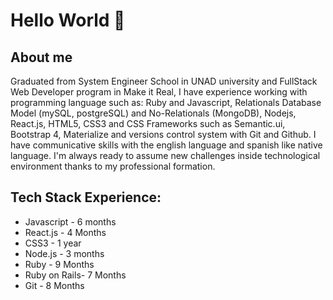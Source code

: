 # Hello World 👋

## About me

Graduated from System Engineer School in UNAD university and FullStack Web Developer program in Make it Real, I have experience working with programming language such as: Ruby and Javascript, Relationals Database Model (mySQL, postgreSQL) and No-Relationals (MongoDB), Nodejs, React.js, HTML5, CSS3 and CSS Frameworks such as Semantic.ui, Bootstrap 4, Materialize and versions control system with Git and Github. I have communicative skills with the english language and spanish like native language. I'm always ready to assume new challenges inside technological environment thanks to my professional formation.

## Tech Stack Experience:

- Javascript - 6 months
- React.js - 4 Months
- CSS3 - 1 year
- Node.js - 3 months
- Ruby - 9 Months
- Ruby on Rails- 7 Months
- Git - 8 Months

<!--
**dacardenasa/dacardenasa** is a ✨ _special_ ✨ repository because its `README.md` (this file) appears on your GitHub profile.

Here are some ideas to get you started:

- 🔭 I’m currently working on ...
- 🌱 I’m currently learning ...
- 👯 I’m looking to collaborate on ...
- 🤔 I’m looking for help with ...
- 💬 Ask me about ...
- 📫 How to reach me: ...
- 😄 Pronouns: ...
- ⚡ Fun fact: ...
-->
